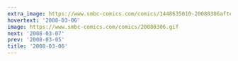 ```yaml
---
extra_image: https://www.smbc-comics.com/comics/1448635010-20080306after.png
hovertext: '2008-03-06'
image: https://www.smbc-comics.com/comics/20080306.gif
next: '2008-03-07'
prev: '2008-03-05'
title: '2008-03-06'
---
```

